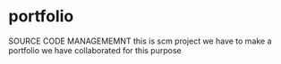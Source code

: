 # portfolio
SOURCE CODE MANAGEMEMNT
this is scm project
we have to make a portfolio
we have collaborated for this purpose 

